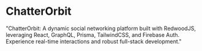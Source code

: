 # ChatterOrbit
"ChatterOrbit: A dynamic social networking platform built with RedwoodJS, leveraging React, GraphQL, Prisma, TailwindCSS, and Firebase Auth. Experience real-time interactions and robust full-stack development."
